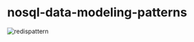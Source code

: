 # nosql-data-modeling-patterns
![redispattern](https://user-images.githubusercontent.com/92952014/191346926-57cf9143-a412-463a-a499-ea2c996bc53c.png)

